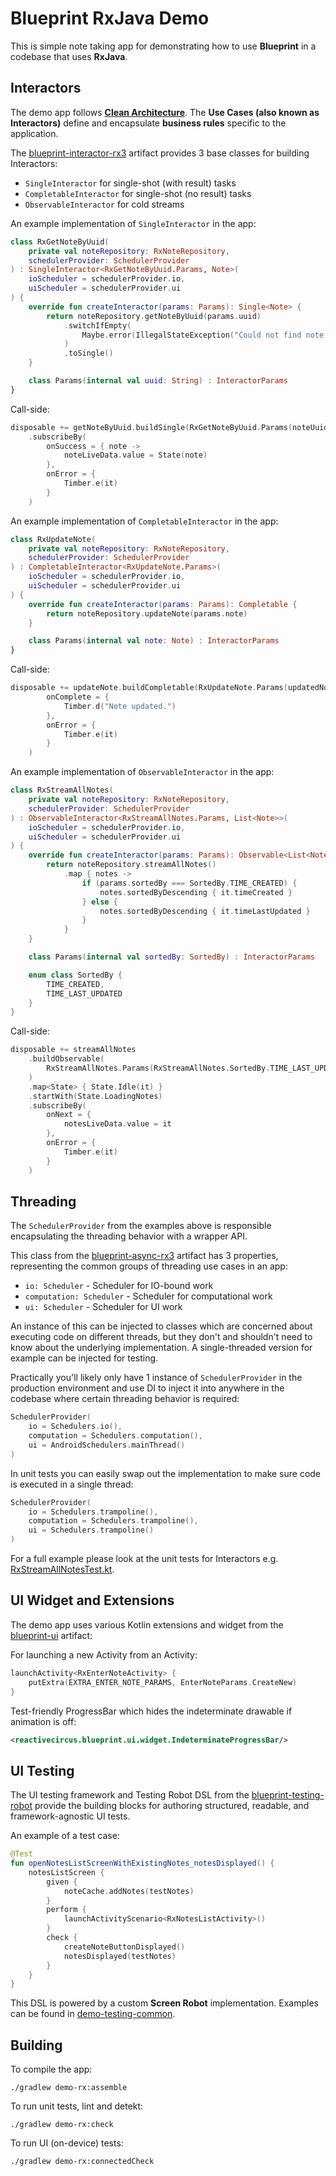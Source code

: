 # Blueprint RxJava Demo

This is simple note taking app for demonstrating how to use **Blueprint** in a codebase that uses **RxJava**.

## Interactors

The demo app follows **[Clean Architecture][clean-architecture]**. The **Use Cases (also known as Interactors)** define and encapsulate **business rules** specific to the application.

The [blueprint-interactor-rx3][interactor-rx3] artifact provides 3 base classes for building Interactors:

* `SingleInteractor` for single-shot (with result) tasks
* `CompletableInteractor` for single-shot (no result) tasks
* `ObservableInteractor` for cold streams

An example implementation of `SingleInteractor` in the app:

```kotlin
class RxGetNoteByUuid(
    private val noteRepository: RxNoteRepository,
    schedulerProvider: SchedulerProvider
) : SingleInteractor<RxGetNoteByUuid.Params, Note>(
    ioScheduler = schedulerProvider.io,
    uiScheduler = schedulerProvider.ui
) {
    override fun createInteractor(params: Params): Single<Note> {
        return noteRepository.getNoteByUuid(params.uuid)
            .switchIfEmpty(
                Maybe.error(IllegalStateException("Could not find note by uuid."))
            )
            .toSingle()
    }

    class Params(internal val uuid: String) : InteractorParams
}
```

Call-side:

```kotlin
disposable += getNoteByUuid.buildSingle(RxGetNoteByUuid.Params(noteUuid))
    .subscribeBy(
        onSuccess = { note ->
            noteLiveData.value = State(note)
        },
        onError = {
            Timber.e(it)
        }
    )
```

An example implementation of `CompletableInteractor` in the app:

```kotlin
class RxUpdateNote(
    private val noteRepository: RxNoteRepository,
    schedulerProvider: SchedulerProvider
) : CompletableInteractor<RxUpdateNote.Params>(
    ioScheduler = schedulerProvider.io,
    uiScheduler = schedulerProvider.ui
) {
    override fun createInteractor(params: Params): Completable {
        return noteRepository.updateNote(params.note)
    }

    class Params(internal val note: Note) : InteractorParams
}
```

Call-side:

```kotlin
disposable += updateNote.buildCompletable(RxUpdateNote.Params(updatedNote)).subscribeBy(
        onComplete = {
            Timber.d("Note updated.")
        },
        onError = {
            Timber.e(it)
        }
    )
```

An example implementation of `ObservableInteractor` in the app:

```kotlin
class RxStreamAllNotes(
    private val noteRepository: RxNoteRepository,
    schedulerProvider: SchedulerProvider
) : ObservableInteractor<RxStreamAllNotes.Params, List<Note>>(
    ioScheduler = schedulerProvider.io,
    uiScheduler = schedulerProvider.ui
) {
    override fun createInteractor(params: Params): Observable<List<Note>> {
        return noteRepository.streamAllNotes()
            .map { notes ->
                if (params.sortedBy === SortedBy.TIME_CREATED) {
                    notes.sortedByDescending { it.timeCreated }
                } else {
                    notes.sortedByDescending { it.timeLastUpdated }
                }
            }
    }

    class Params(internal val sortedBy: SortedBy) : InteractorParams

    enum class SortedBy {
        TIME_CREATED,
        TIME_LAST_UPDATED
    }
}
```

Call-side:

```kotlin
disposable += streamAllNotes
    .buildObservable(
        RxStreamAllNotes.Params(RxStreamAllNotes.SortedBy.TIME_LAST_UPDATED)
    )
    .map<State> { State.Idle(it) }
    .startWith(State.LoadingNotes)
    .subscribeBy(
        onNext = {
            notesLiveData.value = it
        },
        onError = {
            Timber.e(it)
        }
    )
```

## Threading

The `SchedulerProvider` from the examples above is responsible encapsulating the threading behavior with a wrapper API.

This class from the [blueprint-async-rx3][async-rx3] artifact has 3 properties, representing the common groups of threading use cases in an app:

* `io: Scheduler` - Scheduler for IO-bound work
* `computation: Scheduler` - Scheduler for computational work
* `ui: Scheduler` - Scheduler for UI work

An instance of this can be injected to classes which are concerned about executing code on different threads, but they don't and shouldn't need to know about the underlying implementation. A single-threaded version for example can be injected for testing.

Practically you'll likely only have 1 instance of `SchedulerProvider` in the production environment and use DI to inject it into anywhere in the codebase where certain threading behavior is required:

```kotlin
SchedulerProvider(
    io = Schedulers.io(),
    computation = Schedulers.computation(),
    ui = AndroidSchedulers.mainThread()
)
```

In unit tests you can easily swap out the implementation to make sure code is executed in a single thread:

```kotlin
SchedulerProvider(
    io = Schedulers.trampoline(),
    computation = Schedulers.trampoline(),
    ui = Schedulers.trampoline()
)
```

For a full example please look at the unit tests for Interactors e.g. [RxStreamAllNotesTest.kt][sample-interactor-test]. 

## UI Widget and Extensions

The demo app uses various Kotlin extensions and widget from the [blueprint-ui][ui] artifact:

For launching a new Activity from an Activity:

```kotlin
launchActivity<RxEnterNoteActivity> {
    putExtra(EXTRA_ENTER_NOTE_PARAMS, EnterNoteParams.CreateNew)
}
```

Test-friendly ProgressBar which hides the indeterminate drawable if animation is off:

```xml
<reactivecircus.blueprint.ui.widget.IndeterminateProgressBar/>
```

## UI Testing

The UI testing framework and Testing Robot DSL from the [blueprint-testing-robot][testing-robot] provide the building blocks for authoring structured, readable, and framework-agnostic UI tests.

An example of a test case:

```kotlin
@Test
fun openNotesListScreenWithExistingNotes_notesDisplayed() {
    notesListScreen {
        given {
            noteCache.addNotes(testNotes)
        }
        perform {
            launchActivityScenario<RxNotesListActivity>()
        }
        check {
            createNoteButtonDisplayed()
            notesDisplayed(testNotes)
        }
    }
}
```

This DSL is powered by a custom **Screen Robot** implementation. Examples can be found in [demo-testing-common][demo-testing-common]. 

## Building

To compile the app:

`./gradlew demo-rx:assemble`

To run unit tests, lint and detekt:

`./gradlew demo-rx:check`

To run UI (on-device) tests:

`./gradlew demo-rx:connectedCheck`


[demo-testing-common]: ../demo-testing-common/
[interactor-rx3]: ../../blueprint-interactor-rx3/
[async-rx3]: ../../blueprint-async-rx3/
[sample-interactor-test]: https://github.com/ReactiveCircus/blueprint/tree/master/samples/demo-rx/src/test/kotlin/reactivecircus/blueprint/demo/domain/interactor/RxStreamAllNotesTest.kt
[ui]: ../../blueprint-ui/
[testing-robot]: ../../blueprint-testing-robot/
[clean-architecture]: http://blog.cleancoder.com/uncle-bob/2012/08/13/the-clean-architecture.html
